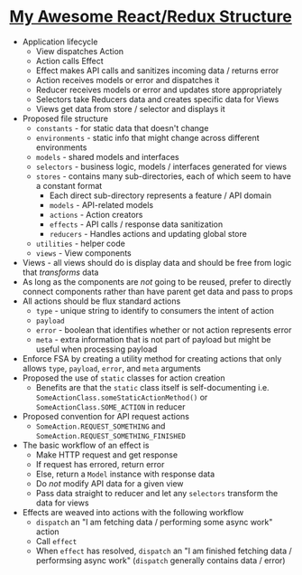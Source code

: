 # [My Awesome React/Redux Structure](https://medium.com/better-programming/my-awesome-react-redux-structure-6044e5007e22)

* Application lifecycle
  * View dispatches Action
  * Action calls Effect
  * Effect makes API calls and sanitizes incoming data / returns error
  * Action receives models or error and dispatches it
  * Reducer receives models or error and updates store appropriately
  * Selectors take Reducers data and creates specific data for Views
  * Views get data from store / selector and displays it
* Proposed file structure
  * `constants` - for static data that doesn't change
  * `environments` - static info that might change across different environments
  * `models` - shared models and interfaces
  * `selectors` - business logic, models / interfaces generated for views
  * `stores` - contains many sub-directories, each of which seem to have a constant format
    * Each direct sub-directory represents a feature / API domain
    * `models` - API-related models
    * `actions` - Action creators
    * `effects` - API calls / response data sanitization
    * `reducers` - Handles actions and updating global store
  * `utilities` - helper code
  * `views` - View components
* Views - all views should do is display data and should be free from logic that _transforms_ data
* As long as the components are _not_ going to be reused, prefer to directly connect components rather than have parent get data and pass to props
* All actions should be flux standard actions
  * `type` - unique string to identify to consumers the intent of action
  * `payload`
  * `error` - boolean that identifies whether or not action represents error
  * `meta` - extra information that is not part of payload but might be useful when processing payload
* Enforce FSA by creating a utility method for creating actions that only allows `type`, `payload`, `error`, and `meta` arguments
* Proposed the use of `static` classes for action creation
  * Benefits are that the `static` class itself is self-documenting i.e. `SomeActionClass.someStaticActionMethod()` or `SomeActionClass.SOME_ACTION` in reducer
* Proposed convention for API request actions
  * `SomeAction.REQUEST_SOMETHING` and `SomeAction.REQUEST_SOMETHING_FINISHED`
* The basic workflow of an effect is
  * Make HTTP request and get response
  * If request has errored, return error
  * Else, return a `Model` instance with response data
  * Do _not_ modify API data for a given view
  * Pass data straight to reducer and let any `selectors` transform the data for views
* Effects are weaved into actions with the following workflow
  * `dispatch` an "I am fetching data / performing some async work" action
  * Call `effect`
  * When `effect` has resolved, `dispatch` an "I am finished fetching data / performsing async work" (`dispatch` generally contains data / error)

